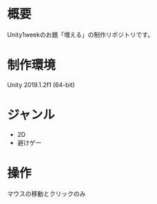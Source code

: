 # 概要
Unity1weekのお題「増える」の制作リポジトリです。

# 制作環境
Unity 2019.1.2f1 (64-bit)

# ジャンル
- 2D
- 避けゲー

# 操作
マウスの移動とクリックのみ